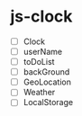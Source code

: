 # js-clock
- [ ] Clock
- [ ] userName
- [ ] toDoList
- [ ] backGround
- [ ] GeoLocation
- [ ] Weather
- [ ] LocalStorage
